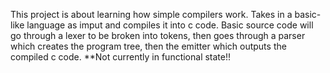 This project is about learning how simple compilers work.
Takes in a basic-like language as imput and compiles it into c code.
Basic source code will go through a lexer to be broken into tokens, then goes through a parser which creates the program tree, then the emitter which outputs the compiled c code.
**Not currently in functional state!!
